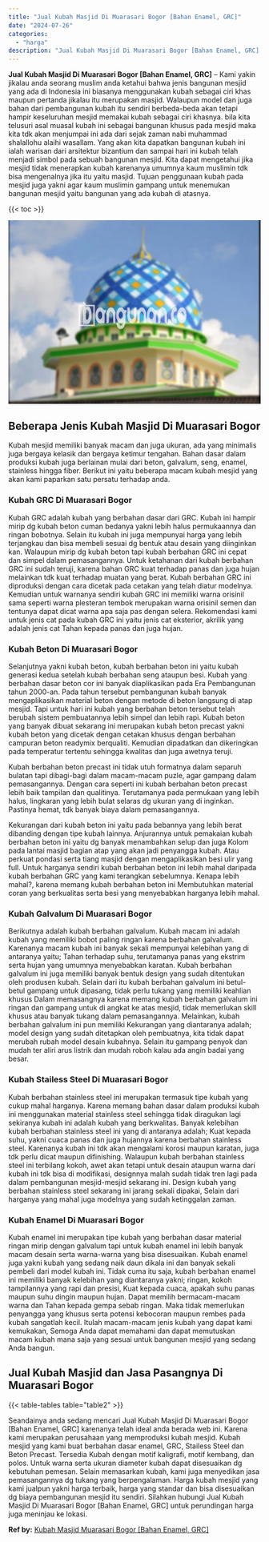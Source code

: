 ```yaml
---
title: "Jual Kubah Masjid Di Muarasari Bogor [Bahan Enamel, GRC]"
date: "2024-07-26"
categories: 
  - "harga"
description: "Jual Kubah Masjid Di Muarasari Bogor [Bahan Enamel, GRC]. Seandainya anda sedang mencari Jual Kubah Masjid Di Muarasari Bogor [Bahan Enamel, GRC] karenanya..."
---
```


**Jual Kubah Masjid Di Muarasari Bogor \[Bahan Enamel, GRC\]** – Kami yakin jikalau anda seorang muslim anda ketahui bahwa jenis bangunan mesjid yang ada di Indonesia ini biasanya menggunakan kubah sebagai ciri khas maupun pertanda jikalau itu merupakan masjid. Walaupun model dan juga bahan dari pembangunan kubah itu sendiri berbeda-beda akan tetapi hampir keseluruhan mesjid memakai kubah sebagai ciri khasnya. bila kita telusuri asal muasal kubah ini sebagai bangunan khusus pada mesjid maka kita tdk akan menjumpai ini ada dari sejak zaman nabi muhammad shalallohu alaihi wasallam. Yang akan kita dapatkan bangunan kubah ini ialah warisan dari arsitektur bizantium dan sampai hari ini kubah telah menjadi simbol pada sebuah bangunan mesjid. Kita dapat mengetahui jika mesjid tidak menerapkan kubah karenanya umumnya kaum muslimin tdk bisa mengenalnya jika itu yaitu masjid. Tujuan penggunaan kubah pada mesjid juga yakni agar kaum muslimin gampang untuk menemukan bangunan mesjid yaitu bangunan yang ada kubah di atasnya.

{{< toc >}}

![Jual Kubah Masjid Di Muarasari Bogor [Bahan Enamel, GRC]](/images/jual-kubah-masjid-40.png)

## Beberapa Jenis Kubah Masjid Di Muarasari Bogor

Kubah mesjid memiliki banyak macam dan juga ukuran, ada yang minimalis juga bergaya kelasik dan bergaya ketimur tengahan. Bahan dasar dalam produksi kubah juga berlainan mulai dari beton, galvalum, seng, enamel, stainless hingga fiber. Berikut ini yaitu beberapa macam kubah mesjid yang akan kami paparkan satu persatu terhadap anda.

### Kubah GRC Di Muarasari Bogor

Kubah GRC adalah kubah yang berbahan dasar dari GRC. Kubah ini hampir mirip dg kubah beton cuman bedanya yakni lebih halus permukaannya dan ringan bobotnya. Selain itu kubah ini juga mempunyai harga yang lebih terjangkau dan bisa membeli sesuai dg bentuk atau desain yang diinginkan kan. Walaupun mirip dg kubah beton tapi kubah berbahan GRC ini cepat dan simpel dalam pemasangannya. Untuk ketahanan dari kubah berbahan GRC ini sudah teruji, karena bahan GRC kuat terhadap panas dan juga hujan melainkan tdk kuat terhadap muatan yang berat. Kubah berbahan GRC ini diproduksi dengan cara dicetak pada cetakan yang telah diatur modelnya. Kemudian untuk warnanya sendiri kubah GRC ini memiliki warna orisinil sama seperti warna plesteran tembok merupakan warna orisinil semen dan tentunya dapat dicat warna apa saja pas dengan selera. Rekomendasi kami untuk jenis cat pada kubah GRC ini yaitu jenis cat eksterior, akrilik yang adalah jenis cat Tahan kepada panas dan juga hujan.

### Kubah Beton Di Muarasari Bogor

Selanjutnya yakni kubah beton, kubah berbahan beton ini yaitu kubah generasi kedua setelah kubah berbahan seng ataupun besi. Kubah yang berbahan dasar beton cor ini banyak diaplikasikan pada Era Pembangunan tahun 2000-an. Pada tahun tersebut pembangunan kubah banyak mengaplikasikan material beton dengan metode di beton langsung di atap mesjid. Tapi untuk hari ini kubah yang berbahan beton tersebut telah berubah sistem pembuatannya lebih simpel dan lebih rapi. Kubah beton yang banyak dibuat sekarang ini merupakan kubah beton precast yakni kubah beton yang dicetak dengan cetakan khusus dengan berbahan campuran beton readymix berqualiti. Kemudian dipadatkan dan dikeringkan pada temperatur tertentu sehingga kwalitas dan juga awetnya teruji.

Kubah berbahan beton precast ini tidak utuh formatnya dalam separuh bulatan tapi dibagi-bagi dalam macam-macam puzle, agar gampang dalam pemasangannya. Dengan cara seperti ini kubah berbahan beton precast lebih baik tampilan dan qualitinya. Terutamanya pada permukaan yang lebih halus, lingkaran yang lebih bulat selaras dg ukuran yang di inginkan. Pastinya hemat, tdk banyak biaya dalam pemasangannya.

Kekurangan dari kubah beton ini yaitu pada bebannya yang lebih berat dibanding dengan tipe kubah lainnya. Anjurannya untuk pemakaian kubah berbahan beton ini yaitu dg banyak menambahkan selup dan juga Kolom pada lantai masjid bagian atap yang akan jadi penyangga kubah. Atau perkuat pondasi serta tiang masjid dengan mengaplikasikan besi ulir yang full. Untuk harganya sendiri kubah berbahan beton ini lebih mahal daripada kubah berbahan GRC yang kami terangkan sebelumnya. Kenapa lebih mahal?, karena memang kubah berbahan beton ini Membutuhkan material coran yang berkualitas serta besi yang menyebabkan harganya lebih mahal.

### Kubah Galvalum Di Muarasari Bogor

Berikutnya adalah kubah berbahan galvalum. Kubah macam ini adalah kubah yang memiliki bobot paling ringan karena berbahan galvalum. Karenanya macam kubah ini banyak sekali mempunyai kelebihan yang di antaranya yaitu; Tahan terhadap suhu, terutamanya panas yang ekstrim serta hujan yang umumnya menyebabkan karatan. Kubah berbahan galvalum ini juga memiliki banyak bentuk design yang sudah ditentukan oleh produsen kubah. Selain dari itu kubah berbahan galvalum ini betul-betul gampang untuk dipasang, tidak perlu tukang yang memiliki keahlian khusus Dalam memasangnya karena memang kubah berbahan galvalum ini ringan dan gampang untuk di angkat ke atas mesjid, tidak memerlukan skill khusus atau banyak tukang dalam pemasangannya. Melainkan, kubah berbahan galvalum ini pun memiliki Kekurangan yang diantaranya adalah; model design yang sudah ditetapkan oleh pembuatnya, kita tidak dapat merubah rubah model desain kubahnya. Selain itu gampang penyok dan mudah ter aliri arus listrik dan mudah roboh kalau ada angin badai yang besar.

### Kubah Stailess Steel Di Muarasari Bogor

Kubah berbahan stainless steel ini merupakan termasuk tipe kubah yang cukup mahal harganya. Karena memang bahan dasar dalam produksi kubah ini menggunakan material stainless steel sehingga tidak diragukan lagi sekiranya kubah ini adalah kubah yang berkwalitas. Banyak kelebihan kubah berbahan stainless steel ini yang di antaranya adalah; Kuat kepada suhu, yakni cuaca panas dan juga hujannya karena berbahan stainless steel. Karenanya kubah ini tdk akan mengalami korosi maupun karatan, juga tdk perlu dicat maupun difinishing. Walaupun kubah berbahan stainless steel ini terbilang kokoh, awet akan tetapi untuk desain ataupun warna dari kubah ini tdk bisa di modifikasi, designnya malah sudah tidak tren lagi pada dalam pembangunan mesjid-mesjid sekarang ini. Design kubah yang berbahan stainless steel sekarang ini jarang sekali dipakai, Selain dari harganya yang mahal juga modelnya yang sudah ketinggalan zaman.

### Kubah Enamel Di Muarasari Bogor

Kubah enamel ini merupakan tipe kubah yang berbahan dasar material ringan mirip dengan galvalum tapi untuk kubah enamel ini lebih banyak macam desain serta warna-warna yang bisa disesuaikan. Kubah enamel juga yakni kubah yang sedang naik daun dikala ini dan banyak sekali pembeli dari model kubah ini. Tidak cuma itu saja, kubah berbahan enamel ini memiliki banyak kelebihan yang diantaranya yakni; ringan, kokoh tampilannya yang rapi dan presisi, Kuat kepada cuaca, apakah suhu panas maupun suhu dingin maupun hujan. Dapat memilih bermacam-macam warna dan Tahan kepada gempa sebab ringan. Maka tidak memerlukan penyangga yang khusus serta potensi kebocoran maupun rembes pada kubah sangatlah kecil. Itulah macam-macam jenis kubah yang dapat kami kemukakan, Semoga Anda dapat memahami dan dapat memutuskan macam kubah mana saja yang sesuai untuk bangunan mesjid yang sedang Anda bangun.

## Jual Kubah Masjid dan Jasa Pasangnya Di Muarasari Bogor

{{< table-tables table="table2" >}}

Seandainya anda sedang mencari Jual Kubah Masjid Di Muarasari Bogor \[Bahan Enamel, GRC\] karenanya telah ideal anda berada web ini. Karena kami merupakan perusahaan yang memproduksi kubah mesjid. Kubah mesjid yang kami buat berbahan dasar enamel, GRC, Stailess Steel dan Beton Precast. Tersedia Kubah dengan motif kaligrafi, motif kembang, dan polos. Untuk warna serta ukuran diameter kubah dapat disesuaikan dg kebutuhan pemesan. Selain memasarkan kubah, kami juga menyedikan jasa pemasangannya dg tukang yang berpengalaman. Harga kubah mesjid yang kami jualpun yakni harga terbaik, harga yang standar dan bisa disesuaikan dg biaya pembangunan mesjid itu sendiri. Silahkan hubungi Jual Kubah Masjid Di Muarasari Bogor \[Bahan Enamel, GRC\] untuk perundingan harga juga meninjau ke lokasi.

**Ref by:** [Kubah Masjid Muarasari Bogor [Bahan Enamel, GRC]](https://id.wikipedia.org/wiki/Kubah)
